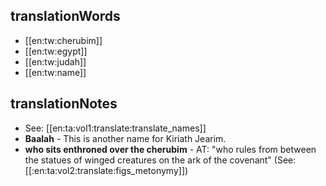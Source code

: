 ## translationWords

* [[en:tw:cherubim]]
* [[en:tw:egypt]]
* [[en:tw:judah]]
* [[en:tw:name]]

## translationNotes

* See: [[en:ta:vol1:translate:translate_names]]
* **Baalah** - This is another name for Kiriath Jearim.
* **who sits enthroned over the cherubim** - AT: "who rules from between the statues of winged creatures on the ark of the covenant" (See: [[:en:ta:vol2:translate:figs_metonymy]])
